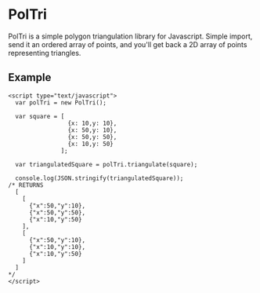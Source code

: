 # PolTri 

PolTri is a simple polygon triangulation library for Javascript. Simple import, send it an ordered array of points, and you'll get back a 2D array of points representing triangles.

## Example

```
<script type="text/javascript">
  var polTri = new PolTri();

  var square = [
                 {x: 10,y: 10},
                 {x: 50,y: 10},
                 {x: 50,y: 50},
                 {x: 10,y: 50}
               ];

  var triangulatedSquare = polTri.triangulate(square);

  console.log(JSON.stringify(triangulatedSquare));
/* RETURNS
  [ 
    [
      {"x":50,"y":10},
      {"x":50,"y":50},
      {"x":10,"y":50}
    ], 
    [
      {"x":50,"y":10},
      {"x":10,"y":10},
      {"x":10,"y":50}
    ] 
  ]
*/
</script>
```
